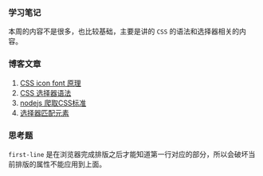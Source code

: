 ### 学习笔记
本周的内容不是很多，也比较基础，主要是讲的 `CSS` 的语法和选择器相关的内容。

### 博客文章
1. [CSS icon font 原理](https://www.clloz.com/programming/front-end/css/2018/12/10/icon-font/)
2. [CSS 选择器语法](https://www.clloz.com/programming/front-end/css/2018/08/31/css-selector/)
3. [nodejs 爬取CSS标准](https://www.clloz.com/programming/front-end/js/2020/08/09/nodejs-crawler/)
4. [选择器匹配元素](https://www.clloz.com/programming/front-end/js/2020/08/09/selector-match-element/)

### 思考题
`first-line` 是在浏览器完成排版之后才能知道第一行对应的部分，所以会破坏当前排版的属性不能应用到上面。

